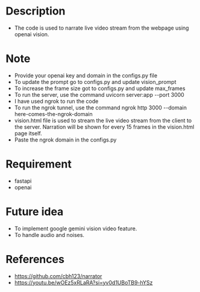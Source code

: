 # Description
- The code is used to narrate live video stream from the webpage using openai vision.

# Note
- Provide your openai key and domain in the configs.py file
- To update the prompt go to configs.py and update vision_prompt
- To increase the frame size got to configs.py and update max_frames
- To run the server, use the command uvicorn server:app --port 3000
- I have used ngrok to run the code
- To run the ngrok tunnel, use the command ngrok http 3000 --domain here-comes-the-ngrok-domain
- vision.html file is used to stream the live video stream from the client to the server.  Narration will be shown for every 15 frames in the vision.html page itself.
- Paste the ngrok domain in the configs.py

# Requirement
- fastapi
- openai

# Future idea
- To implement google gemini vision video feature.
- To handle audio and noises.

# References
- https://github.com/cbh123/narrator
- https://youtu.be/wOEz5xRLaRA?si=yv0d1UBoTB9-hYSz
